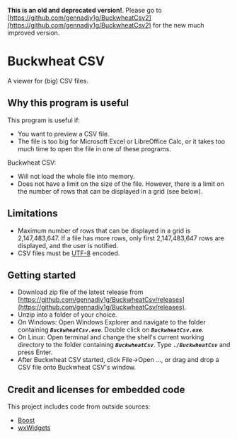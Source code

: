 **This is an old and deprecated version!**. Please go to [https://github.com/gennadiy1g/BuckwheatCsv2](https://github.com/gennadiy1g/BuckwheatCsv2) for the new much improved version.

# Buckwheat CSV

A viewer for (big) CSV files.

## Why this program is useful

This program is useful if:

 * You want to preview a CSV file.
 * The file is too big for Microsoft Excel or LibreOffice Calc, or it takes too much time to open the file in one of these programs.

 Buckwheat CSV:

 * Will not load the whole file into memory.
 * Does not have a limit on the size of the file. However, there is a limit on the number of rows that can be displayed in a grid (see below).

## Limitations

* Maximum number of rows that can be displayed in a grid is 2,147,483,647. If a file has more rows, only first 2,147,483,647 rows are displayed, and the user is notified.
* CSV files must be [UTF-8](https://en.wikipedia.org/wiki/UTF-8) encoded.

## Getting started

* Download zip file of the latest release from [https://github.com/gennadiy1g/BuckwheatCsv/releases](https://github.com/gennadiy1g/BuckwheatCsv/releases).
* Unzip into a folder of your choice.
* On Windows: Open Windows Explorer and navigate to the folder containing ***`BuckwheatCsv.exe`***. Double click on ***`BuckwheatCsv.exe`***.
* On Linux: Open terminal and change the shell's current working directory to the folder containing ***`BuckwheatCsv`***. Type ***`./BuckwheatCsv`*** and press Enter.
* After Buckwheat CSV started, click File->Open ..., or drag and drop a CSV file onto Buckwheat CSV's window.

## Credit and licenses for embedded code

This project includes code from outside sources:

* [Boost](https://www.boost.org/LICENSE_1_0.txt)
* [wxWidgets](https://www.wxwidgets.org/about/licence/)
